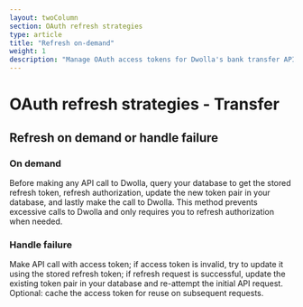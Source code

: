 ```yaml
---
layout: twoColumn
section: OAuth refresh strategies
type: article
title: "Refresh on-demand"
weight: 1
description: "Manage OAuth access tokens for Dwolla's bank transfer API: refreshing on demand."
---
```


# OAuth refresh strategies - Transfer

## Refresh on demand or handle failure 

### On demand
Before making any API call to Dwolla, query your database to get the stored refresh token, refresh authorization, update the new token pair in your database, and lastly make the call to Dwolla. This method prevents excessive calls to Dwolla and only requires you to refresh authorization when needed.

### Handle failure
Make API call with access token; if access token is invalid, try to update it using the stored refresh token; if refresh request is successful, update the existing token pair in your database and re-attempt the initial API request. Optional: cache the access token for reuse on subsequent requests.
